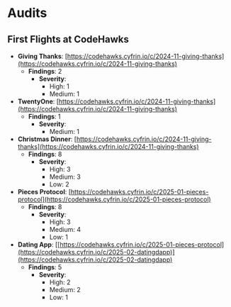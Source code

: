 # Audits

## First Flights at CodeHawks

- **Giving Thanks**: [https://codehawks.cyfrin.io/c/2024-11-giving-thanks](https://codehawks.cyfrin.io/c/2024-11-giving-thanks)
  - **Findings**: 2
    - **Severity**:
      - High: 1
      - Medium: 1
- **TwentyOne**: [https://codehawks.cyfrin.io/c/2024-11-giving-thanks](https://codehawks.cyfrin.io/c/2024-11-giving-thanks)
  - **Findings**: 1
    - **Severity**:
      - Medium: 1
- **Christmas Dinner**: [https://codehawks.cyfrin.io/c/2024-11-giving-thanks](https://codehawks.cyfrin.io/c/2024-11-giving-thanks)
  - **Findings**: 8
    - **Severity**:
      - High: 3
      - Medium: 3
      - Low: 2
- **Pieces Protocol**: [https://codehawks.cyfrin.io/c/2025-01-pieces-protocol](https://codehawks.cyfrin.io/c/2025-01-pieces-protocol)
  - **Findings**: 8
    - **Severity**:
      - High: 3
      - Medium: 4
      - Low: 1
- **Dating App**: [[https://codehawks.cyfrin.io/c/2025-01-pieces-protocol](https://codehawks.cyfrin.io/c/2025-02-datingdapp)](https://codehawks.cyfrin.io/c/2025-02-datingdapp)
  - **Findings**: 5
    - **Severity**:
      - High: 2
      - Medium: 2
      - Low: 1
